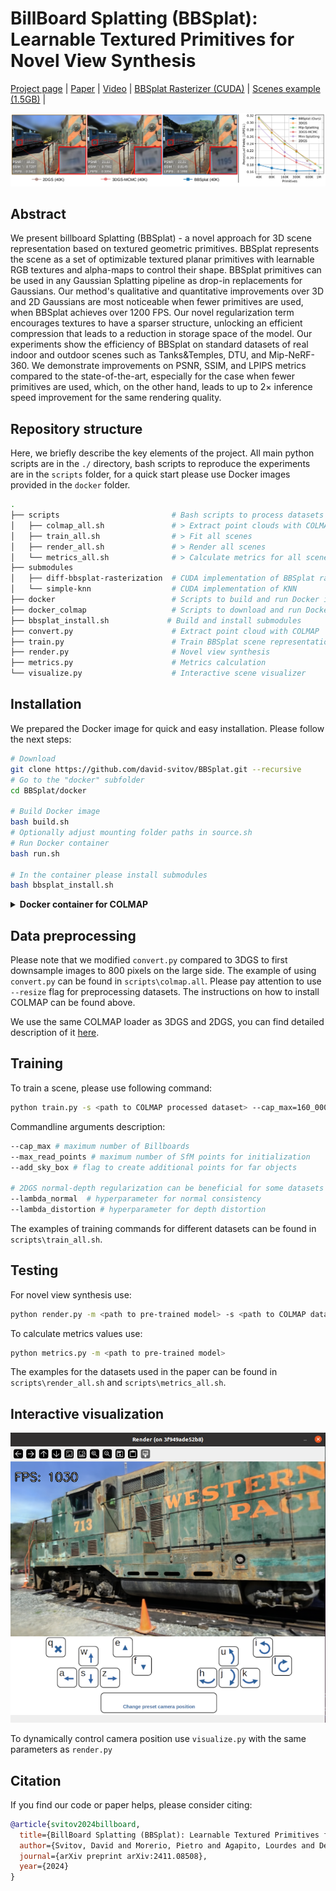 # BillBoard Splatting (BBSplat): Learnable Textured Primitives for Novel View Synthesis

[Project page](https://david-svitov.github.io/BBSplat_project_page/) | [Paper](https://arxiv.org/pdf/2411.18625) | [Video](https://www.youtube.com/watch?v=uRM7WFo5vVg) | [BBSplat Rasterizer (CUDA)](https://github.com/david-svitov/diff-bbsplat-rasterization/) | [Scenes example (1.5GB)](https://drive.google.com/file/d/1gu_bDFXx38KJtwIrXo8lMVtuY-P2PFXX/view?usp=sharing) |<br>

![Teaser image](assets/readme_images/teaser.png)

## Abstract
We present billboard Splatting (BBSplat) - a novel approach for 3D scene representation based on textured geometric primitives. 
BBSplat represents the scene as a set of optimizable textured planar primitives with learnable RGB textures and alpha-maps to control 
their shape. BBSplat primitives can be used in any Gaussian Splatting pipeline as drop-in replacements for Gaussians. Our method's 
qualitative and quantitative improvements over 3D and 2D Gaussians are most noticeable when fewer primitives are used, 
when BBSplat achieves over 1200 FPS. Our novel regularization term encourages textures to have a sparser structure, 
unlocking an efficient compression that leads to a reduction in storage space of the model. Our experiments show the efficiency 
of BBSplat on standard datasets of real indoor and outdoor scenes such as Tanks&Temples, DTU, and Mip-NeRF-360. We demonstrate 
improvements on PSNR, SSIM, and LPIPS metrics compared to the state-of-the-art, especially for the case when fewer primitives
are used, which, on the other hand, leads to up to $2 \times$ inference speed improvement for the same rendering quality.

## Repository structure

Here, we briefly describe the key elements of the project. All main python scripts are in the ```./``` directory, 
bash scripts to reproduce the experiments are in the ```scripts``` folder, for a quick start please use 
Docker images provided in the ```docker``` folder.

```bash
.
├── scripts                         # Bash scripts to process datasets
│   ├── colmap_all.sh               # > Extract point clouds with COLMAP
│   ├── train_all.sh                # > Fit all scenes
│   ├── render_all.sh               # > Render all scenes
│   └── metrics_all.sh              # > Calculate metrics for all scenes
├── submodules
│   ├── diff-bbsplat-rasterization  # CUDA implementation of BBSplat rasterized
│   └── simple-knn                  # CUDA implementation of KNN
├── docker                          # Scripts to build and run Docker image
├── docker_colmap                   # Scripts to download and run Docker image for COLMAP
├── bbsplat_install.sh             # Build and install submodules
├── convert.py                      # Extract point cloud with COLMAP
├── train.py                        # Train BBSplat scene representation
├── render.py                       # Novel view synthesis 
├── metrics.py                      # Metrics calculation
└── visualize.py                    # Interactive scene visualizer
```


## Installation

We prepared the Docker image for quick and easy installation. Please follow the next steps:

```bash
# Download
git clone https://github.com/david-svitov/BBSplat.git --recursive
# Go to the "docker" subfolder
cd BBSplat/docker

# Build Docker image
bash build.sh
# Optionally adjust mounting folder paths in source.sh
# Run Docker container
bash run.sh

# In the container please install submodules 
bash bbsplat_install.sh
```

<details>
<summary><span style="font-weight: bold;">Docker container for COLMAP</span></summary>

To use COLMAP you can also use provided Docker image in the ```docker_colmap``` as follows:

```bash
cd BBSplat/docker_colmap
# Optionally adjust mounting folder paths in source.sh
# Run Docker container
bash run.sh

# The trick is that you have to install OpenCV in this container because we use "jsantisi/colmap-gpu" one
add-apt-repository universe
apt-get update
apt install python3-pip
python3 -m pip install opencv-python
```
</details>

## Data preprocessing

Please note that we modified ```convert.py``` compared to 3DGS to first downsample images to 800 pixels on the large side.
The example of using ```convert.py``` can be found in ```scripts\colmap.all```. Please pay attention to use ```--resize``` 
flag for preprocessing datasets. The instructions on how to install COLMAP can be found above.

We use the same COLMAP loader as 3DGS and 2DGS, you can find detailed description of it [here](https://github.com/graphdeco-inria/gaussian-splatting?tab=readme-ov-file#processing-your-own-scenes). 


## Training
To train a scene, please use following command:
```bash
python train.py -s <path to COLMAP processed dataset> --cap_max=160_000 --max_read_points=150_000 --add_sky_box
```
Commandline arguments description:
```bash
--cap_max # maximum number of Billboards
--max_read_points # maximum number of SfM points for initialization 
--add_sky_box # flag to create additional points for far objects

# 2DGS normal-depth regularization can be beneficial for some datasets
--lambda_normal  # hyperparameter for normal consistency
--lambda_distortion # hyperparameter for depth distortion
```

The examples of training commands for different datasets can be found in ```scripts\train_all.sh```.

## Testing
For novel view synthesis use:
```bash
python render.py -m <path to pre-trained model> -s <path to COLMAP dataset> 
```

To calculate metrics values use:
```bash
python metrics.py -m <path to pre-trained model>
```

The examples for the datasets used in the paper can be found in ```scripts\render_all.sh``` and ```scripts\metrics_all.sh```.

## Interactive visualization

![Teaser image](assets/readme_images/visualizer.png)

To dynamically control camera position use ```visualize.py``` with the same parameters as ```render.py```

## Citation
If you find our code or paper helps, please consider citing:
```bibtex
@article{svitov2024billboard,
  title={BillBoard Splatting (BBSplat): Learnable Textured Primitives for Novel View Synthesis},
  author={Svitov, David and Morerio, Pietro and Agapito, Lourdes and Del Bue, Alessio},
  journal={arXiv preprint arXiv:2411.08508},
  year={2024}
}
```
